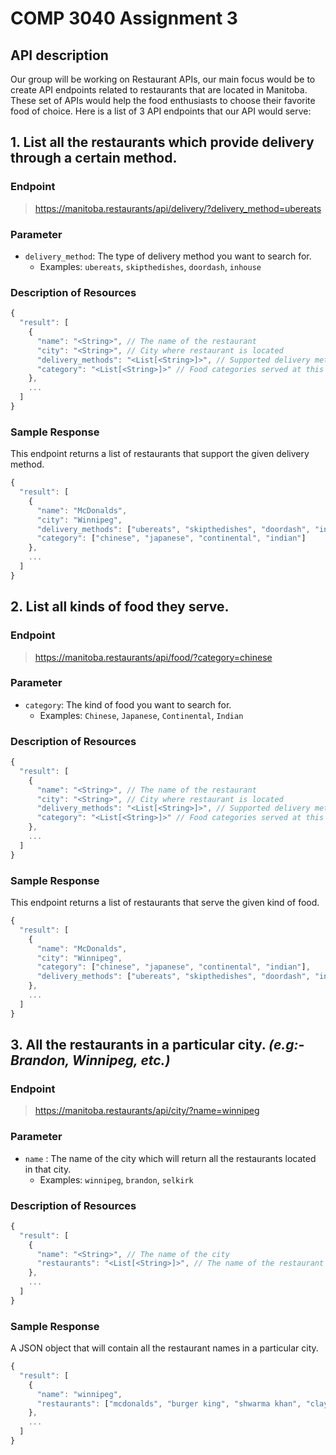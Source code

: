 # COMP 3040 Assignment 3 

## API description
Our group will be working on Restaurant APIs, our main focus would be to create API endpoints related to restaurants that are located in Manitoba. These set of APIs would help the food enthusiasts to choose their favorite food of choice. Here is a list of 3 API endpoints that our API would serve:


## 1. List all the restaurants which provide delivery through a certain method.
### Endpoint
> https://manitoba.restaurants/api/delivery/?delivery_method=ubereats

### Parameter
- `delivery_method`: The type of delivery method you want to search for.
  - Examples: `ubereats`, `skipthedishes`, `doordash`, `inhouse`

### Description of Resources
```js
{
  "result": [
    {
      "name": "<String>", // The name of the restaurant
      "city": "<String>", // City where restaurant is located
      "delivery_methods": "<List[<String>]>", // Supported delivery methods
      "category": "<List[<String>]>" // Food categories served at this restaurant
    },
    ...
  ]
}
```

### Sample Response

This endpoint returns a list of restaurants that support the given delivery method.

```js
{
  "result": [
    {
      "name": "McDonalds",
      "city": "Winnipeg",
      "delivery_methods": ["ubereats", "skipthedishes", "doordash", "inhouse"],
      "category": ["chinese", "japanese", "continental", "indian"]
    },
    ...
  ]
}
```
## 2. List all kinds of food they serve.

### Endpoint
> https://manitoba.restaurants/api/food/?category=chinese


### Parameter
- `category`: The kind of food you want to search for.
  - Examples: `Chinese`, `Japanese`, `Continental`, `Indian`

### Description of Resources
```js
{
  "result": [
    {
      "name": "<String>", // The name of the restaurant
      "city": "<String>", // City where restaurant is located
      "delivery_methods": "<List[<String>]>", // Supported delivery methods
      "category": "<List[<String>]>" // Food categories served at this restaurant
    },
    ...
  ]
}
```

### Sample Response

This endpoint returns a list of restaurants that serve the given kind of food.

```js
{
  "result": [
    {
      "name": "McDonalds",
      "city": "Winnipeg",
      "category": ["chinese", "japanese", "continental", "indian"],
      "delivery_methods": ["ubereats", "skipthedishes", "doordash", "inhouse"]
    },
    ...
  ]
}
```
## 3. All the restaurants in a **particular city**. *(e.g:- Brandon, Winnipeg, etc.)*

### Endpoint
> https://manitoba.restaurants/api/city/?name=winnipeg

### Parameter
- `name` : The name of the city which will return all the restaurants located in that city.
  - Examples: `winnipeg`, `brandon`, `selkirk`

### Description of Resources
```js
{
  "result": [
    {
      "name": "<String>", // The name of the city
      "restaurants": "<List[<String>]>", // The name of the restaurant 
    },
    ...
  ]
}
```
### Sample Response
A JSON object that will contain all the restaurant names in a particular city.
```js
{
  "result": [
    {
      "name": "winnipeg",
      "restaurants": ["mcdonalds", "burger king", "shwarma khan", "clay oven"]
    },
    ...
  ]
}
```
